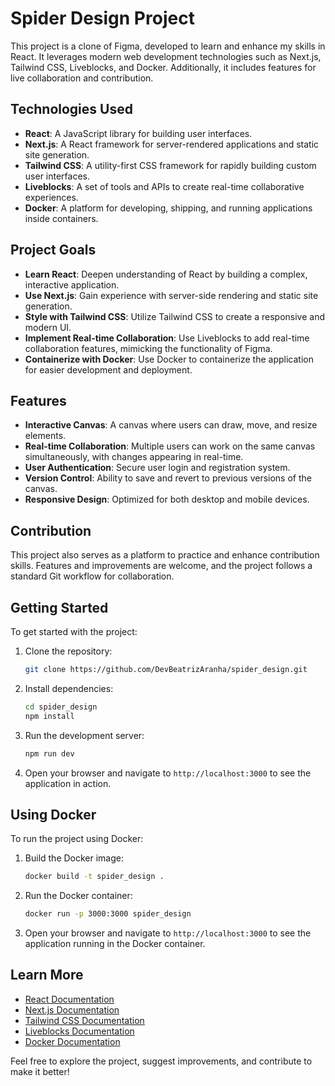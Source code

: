 # Spider Design Project

This project is a clone of Figma, developed to learn and enhance my skills in React. It leverages modern web development technologies such as Next.js, Tailwind CSS, Liveblocks, and Docker. Additionally, it includes features for live collaboration and contribution.

## Technologies Used

- **React**: A JavaScript library for building user interfaces.
- **Next.js**: A React framework for server-rendered applications and static site generation.
- **Tailwind CSS**: A utility-first CSS framework for rapidly building custom user interfaces.
- **Liveblocks**: A set of tools and APIs to create real-time collaborative experiences.
- **Docker**: A platform for developing, shipping, and running applications inside containers.

## Project Goals

- **Learn React**: Deepen understanding of React by building a complex, interactive application.
- **Use Next.js**: Gain experience with server-side rendering and static site generation.
- **Style with Tailwind CSS**: Utilize Tailwind CSS to create a responsive and modern UI.
- **Implement Real-time Collaboration**: Use Liveblocks to add real-time collaboration features, mimicking the functionality of Figma.
- **Containerize with Docker**: Use Docker to containerize the application for easier development and deployment.

## Features

- **Interactive Canvas**: A canvas where users can draw, move, and resize elements.
- **Real-time Collaboration**: Multiple users can work on the same canvas simultaneously, with changes appearing in real-time.
- **User Authentication**: Secure user login and registration system.
- **Version Control**: Ability to save and revert to previous versions of the canvas.
- **Responsive Design**: Optimized for both desktop and mobile devices.

## Contribution

This project also serves as a platform to practice and enhance contribution skills. Features and improvements are welcome, and the project follows a standard Git workflow for collaboration.

## Getting Started

To get started with the project:

1. Clone the repository:
    ```sh
    git clone https://github.com/DevBeatrizAranha/spider_design.git
    ```
2. Install dependencies:
    ```sh
    cd spider_design
    npm install
    ```
3. Run the development server:
    ```sh
    npm run dev
    ```
4. Open your browser and navigate to `http://localhost:3000` to see the application in action.

## Using Docker

To run the project using Docker:

1. Build the Docker image:
    ```sh
    docker build -t spider_design .
    ```
2. Run the Docker container:
    ```sh
    docker run -p 3000:3000 spider_design
    ```
3. Open your browser and navigate to `http://localhost:3000` to see the application running in the Docker container.

## Learn More

- [React Documentation](https://reactjs.org/docs/getting-started.html)
- [Next.js Documentation](https://nextjs.org/docs)
- [Tailwind CSS Documentation](https://tailwindcss.com/docs)
- [Liveblocks Documentation](https://liveblocks.io/docs)
- [Docker Documentation](https://docs.docker.com/)

Feel free to explore the project, suggest improvements, and contribute to make it better!
